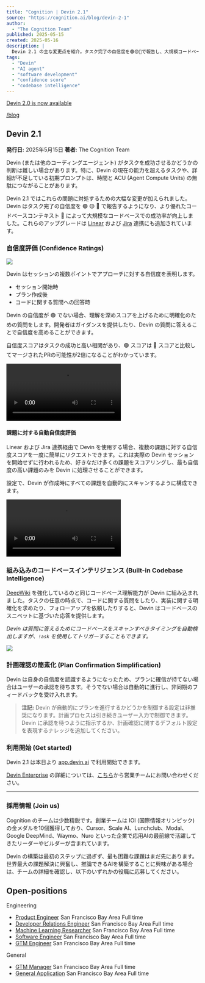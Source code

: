 ```yaml
---
title: "Cognition | Devin 2.1"
source: "https://cognition.ai/blog/devin-2-1"
author:
  - "The Cognition Team"
published: 2025-05-15
created: 2025-05-16
description: |
  Devin 2.1 の主な変更点を紹介。タスク完了の自信度を🟢🟡🔴で報告し、大規模コードベースでの成功率を向上させるためのコードベースコンテキスト機能を強化。Linear および Jira との連携もアップグレード。
tags:
  - "Devin"
  - "AI agent"
  - "software development"
  - "confidence score"
  - "codebase intelligence"
---
```

[Devin 2.0 is now available](https://app.devin.ai/)

[/blog](https://cognition.ai/blog)

## Devin 2.1

**発行日:** 2025年5月15日
**著者:** The Cognition Team

Devin (または他のコーディングエージェント) がタスクを成功させるかどうかの判断は難しい場合があります。特に、Devin の現在の能力を超えるタスクや、詳細が不足している初期プロンプトは、時間と ACU (Agent Compute Units) の無駄につながることがあります。

Devin 2.1 ではこれらの問題に対処するための大幅な変更が加えられました。Devin はタスク完了の自信度を 🟢 🟡 🔴 で報告するようになり、より優れたコードベースコンテキスト 🧠 によって大規模なコードベースでの成功率が向上しました。これらのアップグレードは [Linear](https://docs.devin.ai/integrations/linear) および [Jira](https://docs.devin.ai/integrations/jira) 連携にも追加されています。

### **自信度評価 (Confidence Ratings)**

![](https://cdn.sanity.io/images/2mc9cv2v/production/0961dbbf9f925ddd62b1e188205935f858a88040-3840x2160.png?w=1600&fit=max&auto=format)

Devin はセッションの複数ポイントでアプローチに対する自信度を表明します。

* セッション開始時
* プラン作成後
* コードに関する質問への回答時

Devin の自信度が 🟢 でない場合、理解を深めスコアを上げるために明確化のための質問をします。開発者はガイダンスを提供したり、Devin の質問に答えることで自信度を高めることができます。

自信度スコアはタスクの成功と高い相関があり、🟢 スコアは 🔴 スコアと比較してマージされたPRの可能性が2倍になることがわかっています。

<video src="https://cdn.sanity.io/files/2mc9cv2v/production/6703c05bdf96731dbb62b811d5582237082c90bc.mp4" controls=""></video>

#### **課題に対する自動自信度評価**

Linear および Jira 連携経由で Devin を使用する場合、複数の課題に対する自信度スコアを一度に簡単にリクエストできます。これは実際の Devin セッションを開始せずに行われるため、好きなだけ多くの課題をスコアリングし、最も自信度の高い課題のみを Devin に処理させることができます。

設定で、Devin が作成時にすべての課題を自動的にスキャンするように構成できます。

<video src="https://cdn.sanity.io/files/2mc9cv2v/production/6bf25915c76df24a972733ae8f50d8de81b80c2f.mp4" controls=""></video>

### **組み込みのコードベースインテリジェンス (Built-in Codebase Intelligence)**

[DeepWiki](https://deepwiki.com/) を強化しているのと同じコードベース理解能力が Devin に組み込まれました。タスクの任意の時点で、コードに関する質問をしたり、実装に関する明確化を求めたり、フォローアップを依頼したりすると、Devin はコードベースのスニペットに基づいた応答を提供します。

*Devin は質問に答えるためにコードベースをスキャンすべきタイミングを自動検出しますが、`!ask` を使用してトリガーすることもできます。*

![](https://cdn.sanity.io/images/2mc9cv2v/production/fced705e868996af468c0f396040e0f04fb6a3d0-3840x2160.png?w=1600&fit=max&auto=format)

### **計画確認の簡素化 (Plan Confirmation Simplification)**

Devin は自身の自信度を認識するようになったため、プランに確信が持てない場合はユーザーの承認を待ちます。そうでない場合は自動的に進行し、非同期のフィードバックを受け入れます。

> **注記:** Devin が自動的にプランを進行するかどうかを制御する設定は非推奨になります。計画プロセスは引き続きユーザー入力で制御できます。Devin に承認を待つように指示するか、計画確認に関するデフォルト設定を表現するナレッジを追加してください。

### **利用開始 (Get started)**

Devin 2.1 は本日より [app.devin.ai](https://app.devin.ai/) で利用開始できます。

[Devin Enterprise](https://devin.ai/enterprise) の詳細については、[こちら](https://cognition.ai/get-started#company)から営業チームにお問い合わせください。

---

### **採用情報 (Join us)**

Cognition のチームは少数精鋭です。創業チームは IOI (国際情報オリンピック) の金メダルを10個獲得しており、Cursor、Scale AI、Lunchclub、Modal、Google DeepMind、Waymo、Nuro といった企業で応用AIの最前線で活躍してきたリーダーやビルダーが含まれています。

Devin の構築は最初のステップに過ぎず、最も困難な課題はまだ先にあります。世界最大の課題解決に興奮し、推論できるAIを構築することに興味がある場合は、チームの詳細を確認し、以下のいずれかの役職に応募してください。

## Open-positions

Engineering

* [Product Engineer](https://jobs.ashbyhq.com/cognition/e42601bd-a92a-46f5-8485-f3ced1287384)
 San Francisco Bay Area Full time
* [Developer Relations Engineer](https://jobs.ashbyhq.com/cognition/06b70721-1bb5-4982-bb43-d71c62fab963)
 San Francisco Bay Area Full time
* [Machine Learning Researcher](https://jobs.ashbyhq.com/cognition/72d3db28-07d3-4c28-b49f-1bdf6e8e0f10)
 San Francisco Bay Area Full time
* [Software Engineer](https://jobs.ashbyhq.com/cognition/e8086415-62bc-4cc0-96a4-84bb56182d35)
 San Francisco Bay Area Full time
* [GTM Engineer](https://jobs.ashbyhq.com/cognition/d14d0312-e619-4ea6-ab80-e2546e7b2481)
 San Francisco Bay Area Full time

General

* [GTM Manager](https://jobs.ashbyhq.com/cognition/f2e1096f-72c4-42c8-867e-51c2ebc296f9)
 San Francisco Bay Area Full time
* [General Application](https://jobs.ashbyhq.com/cognition/4841bda0-057a-4471-801f-70309c3c02d5)
 San Francisco Bay Area Full time
